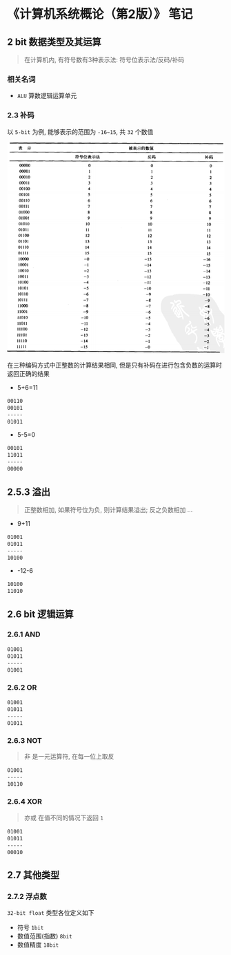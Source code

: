 # 《计算机系统概论（第2版）》 笔记

## 2 bit 数据类型及其运算
> 在计算机内, 有符号数有3种表示法: 符号位表示法/反码/补码
### 相关名词
- `ALU` 算数逻辑运算单元

### 2.3 补码
以 `5-bit` 为例, 能够表示的范围为 `-16~15`, 共 `32` 个数值

![](./2s_complement.png)

在三种编码方式中正整数的计算结果相同, 但是只有补码在进行包含负数的运算时返回正确的结果

- 5+6=11
```
00110
00101
-----
01011
```

- 5-5=0
```
00101
11011
-----
00000
```

## 2.5.3 溢出
> 正整数相加, 如果符号位为负, 则计算结果溢出; 反之负数相加 ...
- 9+11
```
01001
01011
-----
10100
```

- -12-6
```
10100
11010
```

## 2.6 bit 逻辑运算

### 2.6.1 AND
```
01001
01011
-----
01001
```

### 2.6.2 OR
```
01001
01011
-----
01011
```

### 2.6.3 NOT
> 非 是一元运算符, 在每一位上取反

```
01001
-----
10110
```

### 2.6.4 XOR
> 亦或 在值不同的情况下返回 `1`

```
01001
01011
-----
00010
```

## 2.7 其他类型

### 2.7.2 浮点数
`32-bit float` 类型各位定义如下

- 符号 `1bit`
- 数值范围(指数) `8bit`
- 数值精度 `18bit`


